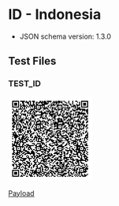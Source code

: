 # ID - Indonesia

  * JSON schema version: 1.3.0

## Test Files

### TEST_ID

![TEST_ID QR Code](./TEST_ID.png)

[Payload](./TEST_ID.json)

